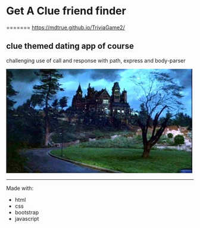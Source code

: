 # Get A Clue friend finder
=======
https://mdtrue.github.io/TriviaGame2/
## clue themed dating app of course
challenging use of call and response with path, express and body-parser

![Game Image](https://github.com/MDTrue/FriendFinder/blob/master/app/public/images/mansion.jpg)

---

Made with:

  * html
  * css
  * bootstrap
  * javascript
  
